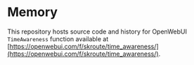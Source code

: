 # Memory

This repository hosts source code and history for OpenWebUI `TimeAwareness` function available at [https://openwebui.com/f/skroute/time_awareness/](https://openwebui.com/f/skroute/time_awareness/).
